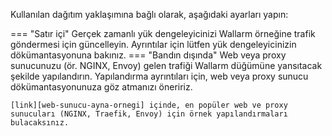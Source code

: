 Kullanılan dağıtım yaklaşımına bağlı olarak, aşağıdaki ayarları yapın:

=== "Satır içi"
    Gerçek zamanlı yük dengeleyicinizi Wallarm örneğine trafik göndermesi için güncelleyin. Ayrıntılar için lütfen yük dengeleyicinizin dökümantasyonuna bakınız.
=== "Bandın dışında"
    Web veya proxy sunucunuzu (ör. NGINX, Envoy) gelen trafiği Wallarm düğümüne yansıtacak şekilde yapılandırın. Yapılandırma ayrıntıları için, web veya proxy sunucu dökümantasyonunuza göz atmanızı öneririz.

    [link][web-sunucu-ayna-ornegi] içinde, en popüler web ve proxy sunucuları (NGINX, Traefik, Envoy) için örnek yapılandırmaları bulacaksınız.
